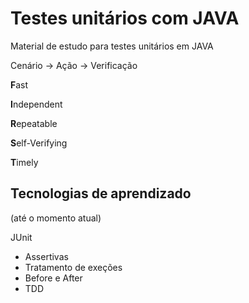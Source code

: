 # Testes unitários com JAVA

Material de estudo para testes unitários em JAVA

Cenário -> Ação -> Verificação

<p><b>F</b>ast</p>
<p><b>I</b>ndependent</p>
<p><b>R</b>epeatable</p>
<p><b>S</b>elf-Verifying</p>
<p><b>T</b>imely</p>


## Tecnologias de aprendizado 
(até o momento atual)

JUnit
- Assertivas
- Tratamento de exeções
- Before e After
- TDD
